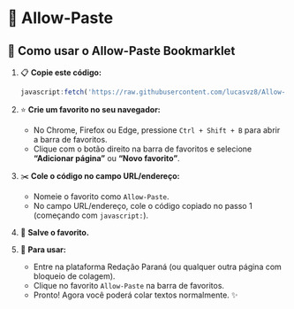 # 👑 Allow-Paste
## 🚀 Como usar o Allow-Paste Bookmarklet

1. 📋 **Copie este código:**

    ```javascript
    javascript:fetch('https://raw.githubusercontent.com/lucasvz8/Allow-Paste/refs/heads/main/main.js').then(r=>r.text()).then(t=>{let s=document.createElement('script');s.textContent=t;document.documentElement.appendChild(s)}).catch(e=>alert('Erro ao carregar o script: '+e));
    ```

2. ⭐ **Crie um favorito no seu navegador:**

    - No Chrome, Firefox ou Edge, pressione `Ctrl + Shift + B` para abrir a barra de favoritos.
    - Clique com o botão direito na barra de favoritos e selecione **“Adicionar página”** ou **“Novo favorito”**.

3. ✂️ **Cole o código no campo URL/endereço:**

    - Nomeie o favorito como `Allow-Paste`.
    - No campo URL/endereço, cole o código copiado no passo 1 (começando com `javascript:`).

4. 💾 **Salve o favorito.**

5. 🎉 **Para usar:**

    - Entre na plataforma Redação Paraná (ou qualquer outra página com bloqueio de colagem).
    - Clique no favorito `Allow-Paste` na barra de favoritos.
    - Pronto! Agora você poderá colar textos normalmente. ✨
